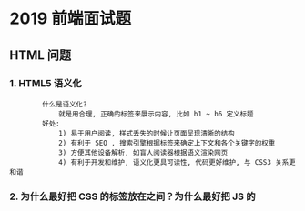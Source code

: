 # 2019 前端面试题
   ##  HTML 问题
   ### 1. HTML5 语义化
```
        什么是语义化?
            就是用合理, 正确的标签来展示内容, 比如 h1 ~ h6 定义标题
        好处:
            1) 易于用户阅读, 样式丢失的时候让页面呈现清晰的结构
            2) 有利于 SEO , 搜索引擎根据标签来确定上下文和各个关键字的权重
            3) 方便其他设备解析, 如盲人阅读器根据语义渲染网页
            4) 有利于开发和维护, 语义化更具可读性, 代码更好维护, 与 CSS3 关系更和谐
```
   ### 2. 为什么最好把 CSS 的<link>标签放在<head></head>之间？为什么最好把 JS 的<script>标签恰好放在</body>之前，有例外情况吗？
   ```
    1) 把<link>放在<head>中
        把<link>标签放在<head></head>之间是规范要求的内容。此外，这种做法可以让页面逐步呈现，提高了用户体验。将样式表放在文档底部附近，会使许多浏览器（包括 Internet Explorer）不能逐步呈现页面。一些浏览器会阻止渲染，以避免在页面样式发生变化时，重新绘制页面中的元素。这种做法可以防止呈现给用户空白的页面或没有样式的内容。
    2) 把<script>标签恰好放在</body>之前
        脚本在下载和执行期间会阻止 HTML 解析。把<script>标签放在底部，保证 HTML 首先完成解析，将页面尽早呈现给用户。
    3) 例外情况是当你的脚本里包含document.write()时。但是现在，document.write()不推荐使用。同时，将<script>标签放在底部，意味着浏览器不能开始下载脚本，直到整个文档（document）被解析。也许，对此比较好的做法是，<script>使用defer属性，放在<head>中。
   ``` 
   ### 3. img 中的 alt 和 元素的 title 属性作用
-   img 的 alt 属性
        如果无法显示图像, 浏览器将显示 alt 指定的内容
-   元素的 title 属性
        在鼠标移到元素上显示 title 的内容
### 4. href和src区别
-   href 
        1) href 标识超文本引用, 用 link 和 a 等元素上, href 是引用和页面关联, 是当前元素和引用资源之间建立联系
        2) 若在文档中添加 herf , 浏览器会识别该文档为 CSS 文件, 就会并行下载资源并且不会停止对当前文档的处理, 这也就是为什么建议使用 link 方式加载 CSS , 而不是使用 @import 方式
-   src
        1) src表示引用资源，替换当前元素，用在img，script，iframe上，src是页面内容不可缺少的一部分
        2) 当浏览器解析到src ，会暂停其他资源的下载和处理（图片不会暂停其他资源下载），直到将该资源加载、编译、执行完毕，类似于将所指向资源应用到当前内容。这也是为什么建议把 js 脚本放在底部而不是头部的原因
### 5. 浏览器的渲染过程
```
    1) 解析 HTML 生成 DOM 树
    2) 解析 CSS 生成 CSSOM 规则树
    3) 将 DOM 树与CSSOM 规则树合并在一起生成渲染树
    4) 遍历渲染树开始布局, 计算每一个节点的位置大小信息
    5) 将渲染树每个节点绘制到屏幕
```
### 6. 行内元素和块级元素有哪些
#### 行内元素
-   一个行内元素只占据它对应标签的边框所包含的空间
-   一般情况下，行内元素只能包含数据和其他行内元素
```
    b, big, i, small, tt
    abbr, acronym, cite, code, dfn, em, kbd, strong, samp, var
    a, bdo, br, img, map, object, q, script, span, sub, sup
    button, input, label, select, textarea
```
#### 块级元素
-   占据一整行，高度、行高、内边距和外边距都可以改变，可以容纳块级标签和其他行内标签
```
    header,form,ul,ol,table,article,div,hr,aside,figure,canvas,video,audio,footer
```
### 7. label标签有什么作用
```html
    label 标签通常是写在表单内，它关联一个控件，使用 label 可以实现点击文字选取对应的控件。
    <input type="checkbox" id="test">
    <label for="test"></label>
```
### 8. HTML5的form如何关闭自动完成功能
-   将不想要自动完成的 form 或 input 设置为 autocomplete=off
### 9. DOM和BOM有什么区别
-   #### DOM
```
    1) Document Object Model，文档对象模型
    2) DOM 是为了操作文档出现的 API，document 是其的一个对象
    3) DOM和文档有关，这里的文档指的是网页，也就是html文档。DOM和浏览器无关，他关注的是网页本身的内容
```
-   #### BOM
```
    1) Browser Object Model，浏览器对象模型
    2) BOM 是为了操作浏览器出现的 API，window 是其的一个对象
    3) window 对象既为 javascript 访问浏览器提供API，同时在 ECMAScript 中充当 Global 对象
```
--------------------------------------------------------------------------
   ## CSS问题
   ### 1. CSS 选择器的优先级是如何计算的？
```
    浏览器通过优先级规则，判断元素展示哪些样式。优先级通过 4 个维度指标确定，我们假定以a、b、c、d命名，分别代表以下含义：
        a. 表示是否使用内联样式（inline style）。如果使用，a为 1，否则为 0。
        b. 表示 ID 选择器的数量。
        c. 表示类选择器、属性选择器和伪类选择器数量之和。
        d. 表示标签（类型）选择器和伪元素选择器之和。
    优先级的结果并非通过以上四个值生成一个得分，而是每个值分开比较。a、b、c、d权重从左到右，依次减小。判断优先级时，从左到右，一一比较，直到比较出最大值，即可停止。所以，如果b的值不同，那么c和d不管多大，都不会对结果产生影响。比如0，1，0，0的优先级高于0，0，10，10。
    当出现优先级相等的情况时，最晚出现的样式规则会被采纳。如果你在样式表里写了相同的规则（无论是在该文件内部还是其它样式文件中），那么最后出现的（在文件底部的）样式优先级更高，因此会被采纳。
    在写样式时，我会使用较低的优先级，这样这些样式可以轻易地覆盖掉。尤其对写 UI 组件的时候更为重要，这样使用者就不需要通过非常复杂的优先级规则或使用!important的方式，去覆盖组件的样式了。
```
### 2. 重置（resetting）CSS 和 标准化（normalizing）CSS 的区别是什么？你会选择哪种方式，为什么？
-   重置（Resetting）：
        重置意味着除去所有的浏览器默认样式。对于页面所有的元素，像margin、padding、font-size这些样式全部置成一样。你将必须重新定义各种元素的样式。
-   标准化（Normalizing）：
        标准化没有去掉所有的默认样式，而是保留了有用的一部分，同时还纠正了一些常见错误。
-   当需要实现非常个性化的网页设计时，我会选择重置的方式，因为我要写很多自定义的样式以满足设计需求，这时候就不再需要标准化的默认样式了。
### 3. 请阐述Float定位的工作原理
-   浮动（float）是 CSS 定位属性。浮动元素从网页的正常流动中移出，也就是从标准文档流移出, 但是保持了部分的流动性，会影响其他元素的定位（比如文字会围绕着浮动元素）。这一点与绝对定位不同，绝对定位的元素完全从文档流中脱离。
-   CSS 的clear属性通过使用left、right、both，让该元素向下移动（清除浮动）到浮动元素下面。
-   如果父元素只包含浮动元素，那么该父元素的高度将塌缩为 0。我们可以通过清除（clear）从浮动元素后到父元素关闭前之间的浮动来修复这个问题。
-   有一种 hack 的方法，是自定义一个.clearfix类，利用伪元素选择器::after清除浮动。另外还有一些方法，比如添加空的<div></div>和设置浮动元素父元素的overflow属性。与这些方法不同的是，clearfix方法，只需要给父元素添加一个类，定义如下：
```javascript
    .clearfix::after {
        content: '';
        display: block;
        clear: both;
    }
```
-   值得一提的是，把父元素属性设置为overflow: auto或overflow: hidden，会使其内部的子元素形成块格式化上下文（Block Formatting Context），并且父元素会扩张自己，使其能够包围它的子元素。
### 4. 请阐述z-index属性，并说明如何形成层叠上下文（stacking context）
-   CSS 中的z-index属性控制重叠元素的垂直叠加顺序。z-index只能影响position值不是static的元素。
-   没有定义z-index的值时，元素按照它们出现在 DOM 中的顺序堆叠（层级越低，出现位置越靠上）。非静态定位的元素（及其子元素）将始终覆盖静态定位（static）的元素，而不管 HTML 层次结构如何。
-   层叠上下文是包含一组图层的元素。在一组层叠上下文中，其子元素的z-index值是相对于该父元素而不是 document root 设置的。每个层叠上下文完全独立于它的兄弟元素。如果元素 B 位于元素 A 之上，则即使元素 A 的子元素 C 具有比元素 B 更高的z-index值，元素 C 也永远不会在元素 B 之上.
-   每个层叠上下文是自包含的：当元素的内容发生层叠后，整个该元素将会在父层叠上下文中按顺序进行层叠。少数 CSS 属性会触发一个新的层叠上下文，例如opacity小于 1，filter不是none，transform不是none。
### 5. 请阐述块格式化上下文（Block Formatting Context）及其工作原理
-   块格式上下文（BFC）是 Web 页面的可视化 CSS 渲染的部分，是块级盒布局发生的区域，也是浮动元素与其他元素交互的区域。
-   一个 HTML 盒（Box）满足以下任意一条，会创建块格式化上下文：
    -   float 的值是不是 none.
    -   position 的值是不是 static 或 relative.
    -   display 的值是不是 table-cell, table-caption, inline-block, flex 或者 inline-flex.
    -   overflow 的值是不是 visible.
-   在 BFC 中, 每个盒的左外边缘都与其包含的块的左边缘相接 。
-   两个相邻的块级盒在垂直方向上的边距会发生合并（collapse）。更多内容请参考边距合并（margin collapsing）。
### 6. 有哪些清除浮动的技术，都适用哪些情况？
-   空 div 方法: <div style="clear: both;"></div>
-   clearfix 方法: 上文使用 .clearfix 类已经提到
-   overflow: auto 或 overflow: hidden 方法: 上文已经提到
```
    在大型项目中，我会使用 Clearfix 方法，在需要的地方使用.clearfix。设置overflow: hidden的方法可能使其子元素显示不完整，当子元素的高度大于父元素时。
```
### 7. 请解释什么是雪碧图（css sprites），以及如何实现？
-   雪碧图是把多张图片整合到一张上的图片。它被运用在众多使用了很多小图标的网站上（Gmail 在使用）。
    ```
    实现方法：
        1. 使用生成器将多张图片打包成一张雪碧图，并为其生成合适的 CSS。
        2. 每张图片都有相应的 CSS 类，该类定义了background-image、background-position和background-size属性。
        3. 使用图片时，将相应的类添加到你的元素中。
    ```
    ```
    好处:
        1. 减少加载多张图片的 HTTP 请求数（一张雪碧图只需要一个请求）。但是对于 HTTP2 而言，加载多张图片不再是问题。
        2. 提前加载资源，防止在需要时才在开始下载引发的问题，比如只出现在:hover伪类中的图片，不会出现闪烁。
    ```
### 8. 有什么不同的方式可以隐藏内容（使其仅适用于屏幕阅读器）？
-   visibility: hidden : 元素仍然在页面流中,并占用空间
-   width: 0px; height: 0px; : 使元素不占用屏幕上的任何空间,导致不显示它
-   position: absolute; left: -99999px; : 将它置于屏幕之外
-   text-indent: -9999px; : 这个只适用于 block 元素中的文本
### 9. 使用 CSS 预处理的优缺点分别是什么？
-   优点:
    -   提高 CSS 可维护性
    -   易于编写嵌套选择器
    -   引入变量, 增添主题功能, 可以在不同项目中共享主题文件
    -   通过混合 (Mixins) 生成重复的 CSS
    -   将代码分割成多个文件, 不进行预处理的 CSS , 虽然也可以分割成多个文件, 但需要建立多个 HTTP 请求来加载这些文件
-   缺点:
    -   需要预处理工具
    -   重新编译的时间可能会很慢
### 10. 对于你使用过的 CSS 预处理，说说喜欢和不喜欢的地方？
-   喜欢:
    -   绝大部分优点上题已经提及过
    -   Less 用 javascript 实现, 与 node.js 高度结合
-   不喜欢的地方: (不过多注意就可以了)
    -   我通过node-sass使用 Sass，它用 C ++ 编写的 LibSass 绑定。在 Node 版本切换时，我必须经常重新编译。
    -   Less 中，变量名称以@作为前缀，容易与 CSS 关键字混淆，如@media、@import和@font-face。
### 11. 解释浏览器如何确定哪些元素与 CSS 选择器匹配。
```
    1. 这部分与上面关于编写高效的 CSS 有关。浏览器从最右边的选择器（关键选择器）根据关键选择器，浏览器从 DOM 中筛选出元素，然后向上遍历被选元素的父元素，判断是否匹配。选择器匹配语句链越短，浏览器的匹配速度越快。
    2. 例如，对于形如p span的选择器，浏览器首先找到所有<span>元素，并遍历它的父元素直到根元素以找到<p>元素。对于特定的<span>，只要找到一个<p>，就知道'`已经匹配并停止继续匹配。
```
### 12. 描述伪元素及其用途。
```
    CSS 伪元素是添加到选择器的关键字，去选择元素的特定部分。它们可以用于装饰（:first-line，:first-letter）或将元素添加到标记中（与 content:...组合），而不必修改标记（:before，:after）。
        1. :first-line和:first-letter可以用来修饰文字。
        2. 上面提到的.clearfix方法中，使用clear: both来添加不占空间的元素
        3. 使用:before和after展示提示中的三角箭头。鼓励关注点分离，因为三角被视为样式的一部分，而不是真正的 DOM。如果不使用额外的 HTML 元素，只用 CSS 样式绘制三角形是不太可能的。
```
### 13. 说说你对盒模型的理解，以及如何告知浏览器使用不同的盒模型渲染布局。
```
    CSS 盒模型描述了以文档树中的元素而生成的矩形框，并根据排版模式进行布局。每个盒子都有一个内容区域（例如文本，图像等）以及周围可选的padding、border和margin区域。
```
-   css 盒模型赋值计算:
    -   块级元素占用多少空间
    -   边框是否重叠, 边距是否合并
    -   盒子的尺寸
-   盒模型有以下规则：
    -   块级元素的大小由 width、height、padding、border 和 margin决定。
    -   如果没有指定 height，则块级元素的高度等于其包含子元素的内容高度加上 padding（除非有浮动元素，请参阅下文）。
    -   如果没有指定 width，则非浮动块级元素的宽度等于其父元素的宽度减去父元素的 padding。
    -   元素的 height 是由内容的 height 来计算的。
    -   元素的 width 是由内容的 width 来计算的。
    -   默认情况下(W3C里面)，padding 和 border不是元素 width 和 height 的组成部分。
### 14. * { box-sizing: border-box; }会产生怎样的效果？
-   元素默认应用了box-sizing: content-box，元素的宽高只会决定内容（content）的大小。
-   box-sizing: border-box改变计算元素width和height的方式，border和padding的大小也将计算在内。
-   元素的height = 内容（content）的高度 + 垂直方向的padding + 垂直方向border的宽度
-   元素的width = 内容（content）的宽度 + 水平方向的padding + 水平方向border的宽度
### 15. display 的属性值都有哪些?
-   none, block, inline, inline-block, table, table-row, table-cell, list-item
### 16. inline 和 inline-block 有什么区别? 
|         |  block(块级元素)   |  inline-block(行内块元素)   |   inline(行内元素)   |
| --------    | :----- | :----:  | :----:  |
| 大小       | 填充其父容器的宽度  |   取决于内容    | 取决于内容 |
| 定位       |   从新的一行开始，并且不允许旁边有 HTML 元素（除非是float）  |   与其他内容一起流动，并允许旁边有其他元素  | 与其他内容一起流动，并允许旁边有其他元素 |
| 能否设置width和height        |    能 |   能  |    不能    |
| 可以使用vertical-align对齐        |    不可以 |   可以  |    可以    |
| 边距（margin）   |   各个方向都存在 |   各个方向都存在  |    margin 只有水平方向存在。垂直方向会被忽略。    |
| 填充（padding）        |    各个方向都存在 |  各个方向都存在  |   padding 在各个方向都能看到, 但是只有水平方向有效, 垂直方向并没有真正撑开上下的距离    |
